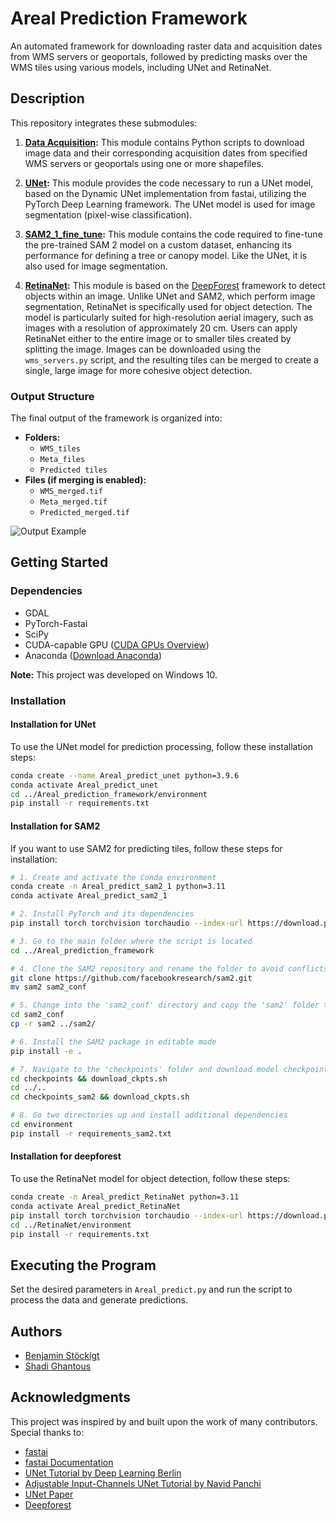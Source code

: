 # Areal Prediction Framework

An automated framework for downloading raster data and acquisition dates from WMS servers or geoportals, followed by predicting masks over the WMS tiles using various models, including UNet and RetinaNet.

## Description

This repository integrates these submodules:

1. **[Data Acquisition](https://github.com/LUP-LuftbildUmweltPlanung/Data_acquisition):** This module contains Python scripts to download image data and their corresponding acquisition dates from specified WMS servers or geoportals using one or more shapefiles.

2. **[UNet](https://arxiv.org/abs/1505.04597):** This module provides the code necessary to run a UNet model, based on the Dynamic UNet implementation from fastai, utilizing the PyTorch Deep Learning framework. The UNet model is used for image segmentation (pixel-wise classification).

3. **[SAM2_1_fine_tune](https://github.com/LUP-LuftbildUmweltPlanung/SAM2_1_fine_tune/tree/main):** This module contains the code required to fine-tune the pre-trained SAM 2 model on a custom dataset, enhancing its performance for defining a tree or canopy model. Like the UNet, it is also used for image segmentation.

4. **[RetinaNet](https://arxiv.org/abs/1708.02002):** This module is based on the [DeepForest](https://github.com/weecology/DeepForest) framework to detect objects within an image. Unlike UNet and SAM2, which perform image segmentation, RetinaNet is specifically used for object detection. The model is particularly suited for high-resolution aerial imagery, such as images with a resolution of approximately 20 cm. Users can apply RetinaNet either to the entire image or to smaller tiles created by splitting the image. Images can be downloaded using the `wms_servers.py` script, and the resulting tiles can be merged to create a single, large image for more cohesive object detection.

### Output Structure
The final output of the framework is organized into:
- **Folders:**
  - `WMS_tiles` 
  - `Meta_files` 
  - `Predicted tiles`
- **Files (if merging is enabled):**
  - `WMS_merged.tif`
  - `Meta_merged.tif`
  - `Predicted_merged.tif`

![Output Example](https://github.com/user-attachments/assets/bbb1a98e-c121-4a00-b561-e871cd316373)

## Getting Started

### Dependencies

- GDAL
- PyTorch-Fastai
- SciPy
- CUDA-capable GPU ([CUDA GPUs Overview](https://developer.nvidia.com/cuda-gpus))
- Anaconda ([Download Anaconda](https://www.anaconda.com/products/distribution))

**Note:** This project was developed on Windows 10.

### Installation

#### Installation for UNet
To use the UNet model for prediction processing, follow these installation steps:
```bash
conda create --name Areal_predict_unet python=3.9.6
conda activate Areal_predict_unet
cd ../Areal_prediction_framework/environment
pip install -r requirements.txt
```

#### Installation for SAM2
If you want to use SAM2 for predicting tiles, follow these steps for installation:
```bash
# 1. Create and activate the Conda environment
conda create -n Areal_predict_sam2_1 python=3.11
conda activate Areal_predict_sam2_1

# 2. Install PyTorch and its dependencies
pip install torch torchvision torchaudio --index-url https://download.pytorch.org/whl/cu118

# 3. Go to the main folder where the script is located
cd ../Areal_prediction_framework

# 4. Clone the SAM2 repository and rename the folder to avoid conflicts
git clone https://github.com/facebookresearch/sam2.git
mv sam2 sam2_conf

# 5. Change into the 'sam2_conf' directory and copy the 'sam2' folder to the 'sam2_1_fine_tune-main' folder
cd sam2_conf
cp -r sam2 ../sam2/

# 6. Install the SAM2 package in editable mode
pip install -e .

# 7. Navigate to the 'checkpoints' folder and download model checkpoints
cd checkpoints && download_ckpts.sh
cd ../..
cd checkpoints_sam2 && download_ckpts.sh

# 8. Go two directories up and install additional dependencies
cd environment
pip install -r requirements_sam2.txt
```

#### Installation for deepforest
To use the RetinaNet model for object detection, follow these steps:
```bash
conda create -n Areal_predict_RetinaNet python=3.11
conda activate Areal_predict_RetinaNet
pip install torch torchvision torchaudio --index-url https://download.pytorch.org/whl/cu118
cd ../RetinaNet/environment
pip install -r requirements.txt
```

## Executing the Program

Set the desired parameters in `Areal_predict.py` and run the script to process the data and generate predictions.

## Authors

- [Benjamin Stöckigt](https://github.com/benjaminstoeckigt)
- [Shadi Ghantous](https://github.com/Shadiouss)

## Acknowledgments

This project was inspired by and built upon the work of many contributors. Special thanks to:

- [fastai](https://www.fast.ai/)
- [fastai Documentation](https://docs.fast.ai/)
- [UNet Tutorial by Deep Learning Berlin](https://deeplearning.berlin/satellite%20imagery/computer%20vision/fastai/2021/02/17/Building-Detection-SpaceNet7.html)
- [Adjustable Input-Channels UNet Tutorial by Navid Panchi](https://github.com/navidpanchi/N-Channeled-Input-UNet-Fastai/blob/master/N-Channeled-Input-UNet%20.ipynb)
- [UNet Paper](https://arxiv.org/abs/1505.04597)
- [Deepforest](https://deepforest.readthedocs.io/en/latest/)

